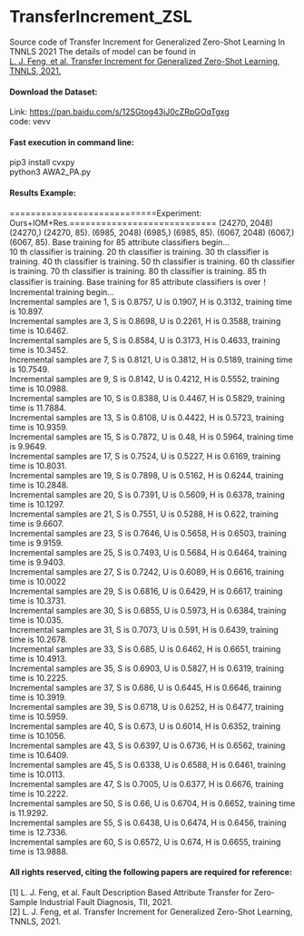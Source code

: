 # TransferIncrement_ZSL
Source code of Transfer Increment for Generalized Zero-Shot Learning In TNNLS 2021
The details of model can be found in    
 [L. J. Feng, et al. Transfer Increment for Generalized Zero-Shot Learning, TNNLS, 2021.](https://ieeexplore.ieee.org/stamp/stamp.jsp?tp=&arnumber=9140375)


#### Download the Dataset:
 Link:  https://pan.baidu.com/s/12SGtog43jJ0cZRpGOqTgxg   
 code: vevv


#### Fast execution in command line:  
pip3 install cvxpy   
python3 AWA2_PA.py    

#### Results Example:  
============================Experiment: Ours+IOM+Res.============================
(24270, 2048) (24270,) (24270, 85). 
(6985, 2048) (6985,) (6985, 85). 
(6067, 2048) (6067,) (6067, 85). 
Base training for 85 attribute classifiers begin...  
10 th classifier is training. 
20 th classifier is training. 
30 th classifier is training. 
40 th classifier is training. 
50 th classifier is training. 
60 th classifier is training. 
70 th classifier is training. 
80 th classifier is training. 
85 th classifier is training. 
Base training for 85 attribute classifiers is over！  
Incremental training begin...  
Incremental samples are 1, S is 0.8757, U is 0.1907, H is 0.3132, training time is 10.897.   
Incremental samples are 3, S is 0.8698, U is 0.2261, H is 0.3588, training time is 10.6462.   
Incremental samples are 5, S is 0.8584, U is 0.3173, H is 0.4633, training time is 10.3452.   
Incremental samples are 7, S is 0.8121, U is 0.3812, H is 0.5189, training time is 10.7549.   
Incremental samples are 9, S is 0.8142, U is 0.4212, H is 0.5552, training time is 10.0988.   
Incremental samples are 10, S is 0.8388, U is 0.4467, H is 0.5829, training time is 11.7884.   
Incremental samples are 13, S is 0.8108, U is 0.4422, H is 0.5723, training time is 10.9359.   
Incremental samples are 15, S is 0.7872, U is 0.48, H is 0.5964, training time is 9.9649.   
Incremental samples are 17, S is 0.7524, U is 0.5227, H is 0.6169, training time is 10.8031.   
Incremental samples are 19, S is 0.7898, U is 0.5162, H is 0.6244, training time is 10.2848.   
Incremental samples are 20, S is 0.7391, U is 0.5609, H is 0.6378, training time is 10.1297.   
Incremental samples are 21, S is 0.7551, U is 0.5288, H is 0.622, training time is 9.6607.   
Incremental samples are 23, S is 0.7646, U is 0.5658, H is 0.6503, training time is 9.9159.   
Incremental samples are 25, S is 0.7493, U is 0.5684, H is 0.6464, training time is 9.9403.   
Incremental samples are 27, S is 0.7242, U is 0.6089, H is 0.6616, training time is 10.0022    
Incremental samples are 29, S is 0.6816, U is 0.6429, H is 0.6617, training time is 10.3731.   
Incremental samples are 30, S is 0.6855, U is 0.5973, H is 0.6384, training time is 10.035.   
Incremental samples are 31, S is 0.7073, U is 0.591, H is 0.6439, training time is 10.2678.   
Incremental samples are 33, S is 0.685, U is 0.6462, H is 0.6651, training time is 10.4913.   
Incremental samples are 35, S is 0.6903, U is 0.5827, H is 0.6319, training time is 10.2225.   
Incremental samples are 37, S is 0.686, U is 0.6445, H is 0.6646, training time is 10.3919.    
Incremental samples are 39, S is 0.6718, U is 0.6252, H is 0.6477, training time is 10.5959.   
Incremental samples are 40, S is 0.673, U is 0.6014, H is 0.6352, training time is 10.1056.  
Incremental samples are 43, S is 0.6397, U is 0.6736, H is 0.6562, training time is 10.6409.   
Incremental samples are 45, S is 0.6338, U is 0.6588, H is 0.6461, training time is 10.0113.   
Incremental samples are 47, S is 0.7005, U is 0.6377, H is 0.6676, training time is 10.2222.   
Incremental samples are 50, S is 0.66, U is 0.6704, H is 0.6652, training time is 11.9292.   
Incremental samples are 55, S is 0.6438, U is 0.6474, H is 0.6456, training time is 12.7336.   
Incremental samples are 60, S is 0.6572, U is 0.674, H is 0.6655, training time is 13.9888.   

#### All rights reserved, citing the following papers are required for reference:
[1] L. J. Feng, et al. Fault Description Based Attribute Transfer for Zero-Sample Industrial Fault Diagnosis, TII, 2021.  
[2] L. J. Feng, et al. Transfer Increment for Generalized Zero-Shot Learning, TNNLS, 2021.  
